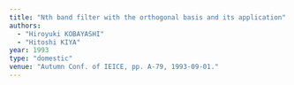 ```yaml
---
title: "Nth band filter with the orthogonal basis and its application"
authors:
  - "Hiroyuki KOBAYASHI"
  - "Hitoshi KIYA"
year: 1993
type: "domestic"
venue: "Autumn Conf. of IEICE, pp. A-79, 1993-09-01."
---
```


